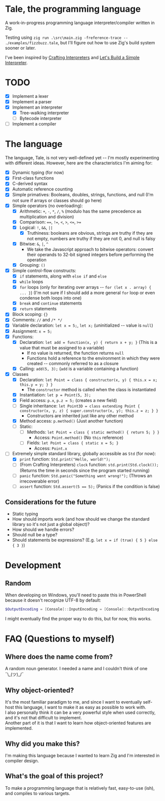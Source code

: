 # Tale, the programming language
A work-in-progress programming language interpreter/compiler written in Zig.

Testing using `zig run .\src\main.zig -freference-trace -- ./examples/fizzbuzz.tale`, but I'll figure out how to use Zig's build system sooner or later.

I've been inspired by [Crafting Interpreters](https://craftinginterpreters.com/) and [Let's Build a Simple Interpreter](https://ruslanspivak.com/lsbasi-part1/).

# TODO
- [x] Implement a lexer
- [X] Implement a parser
- [X] Implement an interpreter
  - [X] Tree-walking interpreter
  - [ ] Bytecode interpreter
- [ ] Implement a compiler

# The language
The language, Tale, is not very well-defined yet -- I'm mostly experimenting with different ideas. However, here are the characteristics I'm aiming for:
- [X] Dynamic typing (for now)
- [X] First-class functions
- [X] C-derived syntax
- [X] Automatic reference counting
- [X] Simple primatives: Booleans, doubles, strings, functions, and null (I'm not sure if arrays or classes should go here)
- [X] Simple operators (no overloading):
  - [X] Arithmetic: `+`, `-`, `*`, `/`, `%` (modulo has the same precedence as multiplication and division)
  - [X] Comparison: `==`, `!=`, `<`, `>`, `<=`, `>=`
  - [X] Logical: `!`, `&&`, `||`
    - [X] Truthiness: booleans are obvious, strings are truthy if they are not empty, numbers are truthy if they are not 0, and null is falsy
  - [X] Bitwise: `&`, `|`, `^`
    - We take the Javascript approach to bitwise operators: convert their operands to 32-bit signed integers before performing the operation
  - [X] Grouping: `()`
- [X] Simple control-flow constructs:
  - [X] `if` statements, along with `else if` and `else`
  - [X] `while` loops
  - [X] `for` loops (only for iterating over arrays -- `for (let x . array) { ... }`) (I'm not sure if I should add a more general `for` loop or even condense both loops into one)
  - [X] `break` and `continue` statements
  - [X] `return` statements
- [X] Block scoping: `{}`
- [X] Comments: `//` and `/* */`
- [X] Variable declaration: `let x = 5;`, `let x;` (uninitialized -- value is `null`)
- [X] Assignment: `x = 5;`
- [X] Functions:
  - [X] Declaration: `let add = function(x, y) { return x + y; }` (This is a value that must be assigned to a variable)
    - If no value is returned, the function returns `null`
    - Functions hold a reference to the environment in which they were created -- commonly referred to as a closure
  - [X] Calling: `add(5, 3);` (`add` is a variable containing a function)
- [X] Classes
  - [X] Declaration: `let Point = class { constructor(x, y) { this.x = x; this.y = y; } }`
    - The `constructor` method is called when the class is instantiated
  - [X] Instantiation: `let p = Point(5, 3);`
  - [X] Field access: `p.x`, `p.z = 5;` (creates a new field)
  - [ ] Single inheritance: `let Point3D = class extending Point { constructor(x, y, z) { super.constructor(x, y); this.z = z; } }`
    - Constructors are inherited just like any other method
  - [X] Method access: `p.method()` (Just another function)
  - [ ] Static:
    - [ ] Methods: `let Point = class { static method() { return 5; } }`
      - Access: `Point.method()` (No `this` reference)
    - [ ] Fields: `let Point = class { static x = 5; }`
      - Access: `Point.x`
- [ ] Extremely simple standard library, globally accessible as `Std` (for now):
  - [X] `print` function: `Std.print("Hello, world!");`
  - [ ] (From Crafting Interpreters) `clock` function: `std.print(Std.clock());` (Returns the time in seconds since the program started running)
  - [ ] `panic` function: `Std.panic("Something went wrong!");` (Throws an irrecoverable error)
  - [ ] `assert` function: `Std.assert(5 == 5);` (Panics if the condition is false)

## Considerations for the future
- Static typing
- How should imports work (and how should we change the standard library so it's not just a global object)?
- How should we handle errors?
- Should null be a type?
- Should statements be expressions? (E.g. `let x = if (true) { 5 } else { 3 }`)

# Development

## Random
When developing on Windows, you'll need to paste this in PowerShell because it doesn't recognize UTF-8 by default:
```powershell
$OutputEncoding = [Console]::InputEncoding = [Console]::OutputEncoding = New-Object System.Text.UTF8Encoding
```
I might eventually find the proper way to do this, but for now, this works.

# FAQ (Questions to myself)

## Where does the name come from?
A random noun generator. I needed a name and I couldn't think of one ¯\\\_(ツ)_/¯

## Why object-oriented?
It's the most familiar paradigm to me, and since I want to eventually self-host this language, I want to make it as easy as possible to work with.  
I also personally think it can be a very powerful style when used correctly, and it's not that difficult to implement.  
Another part of it is that I want to learn how object-oriented features are implemented.  

## Why did you make this?
I'm making this language because I wanted to learn Zig and I'm interested in compiler design.

## What's the goal of this project?
To make a programming language that is relatively fast, easy-to-use (ish), and compiles to various targets.